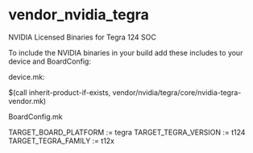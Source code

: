 # vendor_nvidia_tegra
NVIDIA Licensed Binaries for Tegra 124 SOC

To include the NVIDIA binaries in your build add these includes to your device and BoardConfig:

device.mk:

$(call inherit-product-if-exists, vendor/nvidia/tegra/core/nvidia-tegra-vendor.mk)

BoardConfig.mk

TARGET_BOARD_PLATFORM := tegra
TARGET_TEGRA_VERSION := t124
TARGET_TEGRA_FAMILY := t12x
